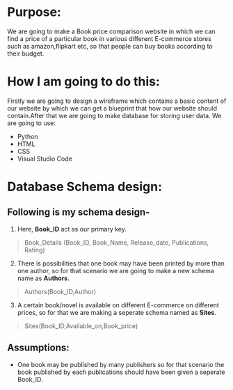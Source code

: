 # Purpose:

   We are going to make a Book price comparison website in which we can find a price of a particular book in various different E-commerce stores such as amazon,flipkart etc,
so that people can buy books according to their budget.

# How I am going to do this:

  Firstly we are going to design a wireframe which contains a basic content of our website by which we can get a blueprint that how our website should contain.After that we are going to make database for storing user data.
We are going to use:
* Python
* HTML
* CSS
* Visual Studio Code


# Database Schema design:

## Following is my schema design-
 1. Here, **Book_ID** act as our primary key.  
> Book_Details (Book_ID, Book_Name, Release_date, Publications, Rating)  


 2. There is possibilities that one book may have been printed by more than one author, so for that scenario we are going to make a new schema name as **Authors**.  
> Authors(Book_ID,Author)

 3. A certain book/novel is available on different E-commerce on different prices, so for that we are making a seperate schema named as **Sites**.  
> Sites(Book_ID,Available_on,Book_price)

## Assumptions:
* One book may be published by many publishers so for that scenario the book published by each publications should have been given a seperate Book_ID.








